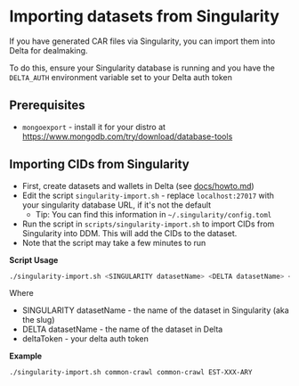 # Importing datasets from Singularity

If you have generated CAR files via Singularity, you can import them into Delta for dealmaking.

To do this, ensure your Singularity database is running and you have the `DELTA_AUTH` environment variable set to your Delta auth token

## Prerequisites
- `mongoexport` - install it for your distro at https://www.mongodb.com/try/download/database-tools

## Importing CIDs from Singularity
- First, create datasets and wallets in Delta (see [docs/howto.md](docs/howto.md))
- Edit the script `singularity-import.sh` - replace `localhost:27017` with your singularity database URL, if it's not the default
  - Tip: You can find this information in `~/.singularity/config.toml`
- Run the script in `scripts/singularity-import.sh` to import CIDs from Singularity into DDM. This will add the CIDs to the dataset.
- Note that the script may take a few minutes to run

**Script Usage**
```bash
./singularity-import.sh <SINGULARITY datasetName> <DELTA datasetName> <deltaToken>
```

Where
- SINGULARITY datasetName - the name of the dataset in Singularity (aka the slug)
- DELTA datasetName - the name of the dataset in Delta
- deltaToken - your delta auth token

**Example**
```bash
./singularity-import.sh common-crawl common-crawl EST-XXX-ARY
```